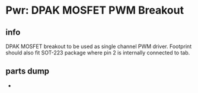 # Pwr: DPAK MOSFET PWM Breakout

## info

DPAK MOSFET breakout to be used as single channel PWM driver. Footprint should also fit SOT-223 package where pin 2 is internally connected to tab.

## parts dump

-
